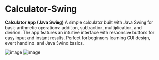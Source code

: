 # Calculator-Swing
**Calculator App (Java Swing)**   A simple calculator built with Java Swing for basic arithmetic operations: addition, subtraction, multiplication, and division. The app features an intuitive interface with responsive buttons for easy input and instant results. Perfect for beginners learning GUI design, event handling, and Java Swing basics.

![image](https://github.com/user-attachments/assets/1c839421-edc8-426b-a0bf-d0f3f56dba49)
![image](https://github.com/user-attachments/assets/746d997b-75d5-464d-8152-1dea920090c2)
